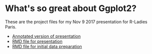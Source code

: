 # What's so great about Ggplot2?

These are the project files for my Nov 9 2017 presentation for R-Ladies Paris.

* [Annotated version of presentation](rl_dataviz_pres.md)
* [RMD file for presentation](rl_dataviz_pres.rmd)
* [RMD file for initial data preparation](rl_dataviz_data_prep.rmd)
